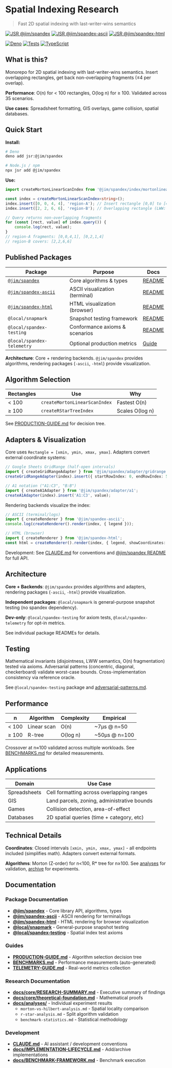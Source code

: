 # Spatial Indexing Research

> Fast 2D spatial indexing with last-writer-wins semantics

[![JSR @jim/spandex](https://jsr.io/badges/@jim/spandex)](https://jsr.io/@jim/spandex)
[![JSR @jim/spandex-ascii](https://jsr.io/badges/@jim/spandex-ascii)](https://jsr.io/@jim/spandex-ascii)
[![JSR @jim/spandex-html](https://jsr.io/badges/@jim/spandex-html)](https://jsr.io/@jim/spandex-html)

[![Deno](https://img.shields.io/badge/deno-2.x+-green.svg)](https://deno.land/)
[![Tests](https://img.shields.io/badge/tests-passing-brightgreen.svg)](#testing)
[![TypeScript](https://img.shields.io/badge/typescript-5.0+-blue.svg)](https://www.typescriptlang.org/)

## What is this?

Monorepo for 2D spatial indexing with last-writer-wins semantics. Insert overlapping rectangles, get back non-overlapping fragments (≤4 per overlap).

**Performance**: O(n) for < 100 rectangles, O(log n) for ≥ 100. Validated across 35 scenarios.

**Use cases**: Spreadsheet formatting, GIS overlays, game collision, spatial databases.

## Quick Start

**Install:**

```bash
# Deno
deno add jsr:@jim/spandex

# Node.js / npm
npx jsr add @jim/spandex
```

**Use:**

```typescript
import createMortonLinearScanIndex from '@jim/spandex/index/mortonlinearscan';

const index = createMortonLinearScanIndex<string>();
index.insert([0, 0, 4, 4], 'region-A'); // Insert rectangle [0,0] to [4,4]
index.insert([2, 2, 6, 6], 'region-B'); // Overlapping rectangle (LWW: B wins in overlap)

// Query returns non-overlapping fragments
for (const [rect, value] of index.query()) {
	console.log(rect, value);
}
// region-A fragments: [0,0,4,1], [0,2,1,4]
// region-B covers: [2,2,6,6]
```

## Published Packages

| Package                                                   | Purpose                        | Docs                                                  |
| --------------------------------------------------------- | ------------------------------ | ----------------------------------------------------- |
| [`@jim/spandex`](https://jsr.io/@jim/spandex)             | Core algorithms & types        | [README](./packages/@jim/spandex/README.md)           |
| [`@jim/spandex-ascii`](https://jsr.io/@jim/spandex-ascii) | ASCII visualization (terminal) | [README](./packages/@jim/spandex-ascii/README.md)     |
| [`@jim/spandex-html`](https://jsr.io/@jim/spandex-html)   | HTML visualization (browser)   | [README](./packages/@jim/spandex-html/README.md)      |
| `@local/snapmark`                                         | Snapshot testing framework     | [README](./packages/@local/snapmark/README.md)        |
| `@local/spandex-testing`                                  | Conformance axioms & scenarios | [README](./packages/@local/spandex-testing/README.md) |
| `@local/spandex-telemetry`                                | Optional production metrics    | [Guide](./docs/TELEMETRY-GUIDE.md)                    |

**Architecture**: Core + rendering backends. `@jim/spandex` provides algorithms, rendering packages (`-ascii`, `-html`) provide visualization.

## Algorithm Selection

| Rectangles | Use                           | Why             |
| ---------- | ----------------------------- | --------------- |
| < 100      | `createMortonLinearScanIndex` | Fastest O(n)    |
| ≥ 100      | `createRStarTreeIndex`        | Scales O(log n) |

See [PRODUCTION-GUIDE.md](./PRODUCTION-GUIDE.md) for decision tree.

## Adapters & Visualization

Core uses `Rectangle = [xmin, ymin, xmax, ymax]`. Adapters convert external coordinate systems:

```typescript
// Google Sheets GridRange (half-open intervals)
import { createGridRangeAdapter } from '@jim/spandex/adapter/gridrange';
createGridRangeAdapter(index).insert({ startRowIndex: 0, endRowIndex: 5, ... }, value);

// A1 notation ("A1:C3", "B:B")
import { createA1Adapter } from '@jim/spandex/adapter/a1';
createA1Adapter(index).insert('A1:C3', value);
```

Rendering backends visualize the index:

```typescript
// ASCII (terminal/logs)
import { createRenderer } from '@jim/spandex-ascii';
console.log(createRenderer().render(index, { legend }));

// HTML (browser)
import { createRenderer } from '@jim/spandex-html';
const html = createRenderer().render(index, { legend, showCoordinates: true });
```

Development: See [CLAUDE.md](./CLAUDE.md) for conventions and [@jim/spandex README](./packages/@jim/spandex/README.md) for full API.

## Architecture

**Core + Backends**: `@jim/spandex` provides algorithms and adapters, rendering packages (`-ascii`, `-html`) provide visualization.

**Independent packages**: `@local/snapmark` is general-purpose snapshot testing (no spandex dependency).

**Dev-only**: `@local/spandex-testing` for axiom tests, `@local/spandex-telemetry` for opt-in metrics.

See individual package READMEs for details.

## Testing

Mathematical invariants (disjointness, LWW semantics, O(n) fragmentation) tested via axioms. Adversarial patterns (concentric, diagonal, checkerboard) validate worst-case bounds. Cross-implementation consistency via reference oracle.

See `@local/spandex-testing` package and [adversarial-patterns.md](./docs/analyses/adversarial-patterns.md).

## Performance

| n     | Algorithm   | Complexity | Empirical     |
| ----- | ----------- | ---------- | ------------- |
| < 100 | Linear scan | O(n)       | ~7µs @ n=50   |
| ≥ 100 | R-tree      | O(log n)   | ~50µs @ n=100 |

Crossover at n≈100 validated across multiple workloads. See [BENCHMARKS.md](./BENCHMARKS.md) for detailed measurements.

## Applications

| Domain       | Use Case                                    |
| ------------ | ------------------------------------------- |
| Spreadsheets | Cell formatting across overlapping ranges   |
| GIS          | Land parcels, zoning, administrative bounds |
| Games        | Collision detection, area-of-effect         |
| Databases    | 2D spatial queries (time + category, etc)   |

## Technical Details

**Coordinates**: Closed intervals `[xmin, ymin, xmax, ymax]` - all endpoints included (simplifies math). Adapters convert external formats.

**Algorithms**: Morton (Z-order) for n<100, R* tree for n≥100. See [analyses](./docs/analyses/) for validation, [archive](./archive/) for experiments.

## Documentation

### Package Documentation

- **[@jim/spandex](./packages/@jim/spandex/README.md)** - Core library API, algorithms, types
- **[@jim/spandex-ascii](./packages/@jim/spandex-ascii/README.md)** - ASCII rendering for terminal/logs
- **[@jim/spandex-html](./packages/@jim/spandex-html/README.md)** - HTML rendering for browser visualization
- **[@local/snapmark](./packages/@local/snapmark/README.md)** - General-purpose snapshot testing
- **[@local/spandex-testing](./packages/@local/spandex-testing/README.md)** - Spatial index test axioms

### Guides

- **[PRODUCTION-GUIDE.md](./PRODUCTION-GUIDE.md)** - Algorithm selection decision tree
- **[BENCHMARKS.md](./BENCHMARKS.md)** - Performance measurements (auto-generated)
- **[TELEMETRY-GUIDE.md](./docs/TELEMETRY-GUIDE.md)** - Real-world metrics collection

### Research Documentation

- **[docs/core/RESEARCH-SUMMARY.md](./docs/core/RESEARCH-SUMMARY.md)** - Executive summary of findings
- **[docs/core/theoretical-foundation.md](./docs/core/theoretical-foundation.md)** - Mathematical proofs
- **[docs/analyses/](./docs/analyses/)** - Individual experiment results
  - `morton-vs-hilbert-analysis.md` - Spatial locality comparison
  - `r-star-analysis.md` - Split algorithm validation
  - `benchmark-statistics.md` - Statistical methodology

### Development

- **[CLAUDE.md](./CLAUDE.md)** - AI assistant / development conventions
- **[docs/IMPLEMENTATION-LIFECYCLE.md](./docs/IMPLEMENTATION-LIFECYCLE.md)** - Add/archive implementations
- **[docs/BENCHMARK-FRAMEWORK.md](./docs/BENCHMARK-FRAMEWORK.md)** - Benchmark execution

